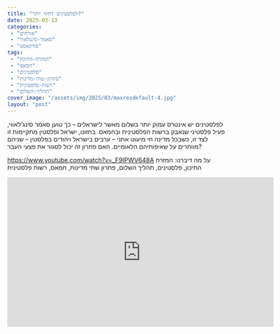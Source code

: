 ```yaml
---
title: "לפלסטינים דחוף יותר?"
date: 2025-03-13
categories: 
 - "אורחים"
 - "סאמר-סינגלאווי"
 - "פודקאסט"
tags: 
 - "המזרח-התיכון"
 - "חמאס"
 - "פלסטינים"
 - "פתרון-שתי-מדינות"
 - "רשות-פלסטינית"
 - "תהליך-השלום"
cover_image: "/assets/img/2025/03/maxresdefault-4.jpg"
layout: "post"
---
```


לפלסטינים יש אינטרס עמוק יותר בשלום מאשר לישראלים – כך טוען סאמר סינג’לאווי, פעיל פלסטיני שנאבק ברשות הפלסטינית ובחמאס. בחזונו, ישראל ופלסטין מתקיימות זו לצד זו, כשבכל מדינה חי מיעוט אתני – ערבים בישראל ויהודים בפלסטין – שניהם מוותרים על שאיפותיהם הלאומיים. האם פתרון זה יכול לסגור את פצעי העבר?

<https://www.youtube.com/watch?v=_F9IPWV648A>
על מה דיברנו: המזרח התיכון, פלסטינים, תהליך השלום, פתרון שתי מדינות, חמאס, רשות פלסטינית

<iframe width="610" height="343" src="https://www.youtube.com/embed/_F9IPWV648A" frameborder="0" allow="accelerometer; autoplay; clipboard-write; encrypted-media; gyroscope; picture-in-picture; web-share" referrerpolicy="strict-origin-when-cross-origin" allowfullscreen></iframe>
